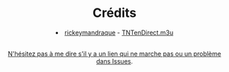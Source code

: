 <div align="center">
  <h1>Crédits</h1>
  <li><a href="https://github.com/rickeymandraque">rickeymandraque</a> - <a href="https://github.com/LeBazarDeBryan/XTVZ_/issues/3#issuecomment-2119106949">TNTenDirect.m3u</li>
</div>
  
<br>
  
  <p align="center">N'hésitez pas à me dire s'il y a un lien qui ne marche pas ou un problème dans <a href="https://github.com/LeBazarDeBryan/XTVZ_/issues/new">Issues</a>.</p>

